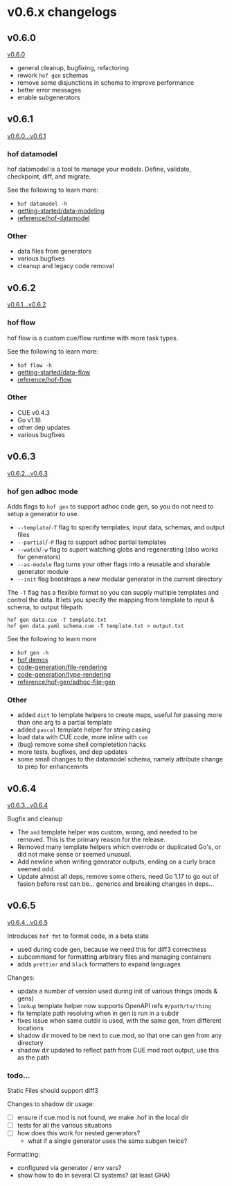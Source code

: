 # v0.6.x changelogs

## v0.6.0

[v0.6.0](https://github.com/hofstadter-io/hof/compare/v0.5.17...v0.6.0)

- general cleanup, bugfixing, refactoring
- rework `hof gen` schemas
- remove some disjunctions in schema to improve performance
- better error messages
- enable subgenerators

## v0.6.1

[v0.6.0...v0.6.1](https://github.com/hofstadter-io/hof/compare/v0.6.0...v0.6.1)

### hof datamodel

hof datamodel is a tool to manage your models.
Define, validate, checkpoint, diff, and migrate.

See the following to learn more:

- `hof datamodel -h`
- [getting-started/data-modeling](https://docs.hofstadter.io/getting-started/data-modeling/)
- [reference/hof-datamodel](https://docs.hofstadter.io/reference/hof-datamodel/)

### Other

- data files from generators
- various bugfixes
- cleanup and legacy code removal

## v0.6.2

[v0.6.1...v0.6.2](https://github.com/hofstadter-io/hof/compare/v0.6.1...v0.6.2)

### hof flow

hof flow is a custom cue/flow runtime with more task types.

See the following to learn more:

- `hof flow -h`
- [getting-started/data-flow](https://docs.hofstadter.io/getting-started/data-flow/)
- [reference/hof-flow](https://docs.hofstadter.io/reference/hof-flow/)

### Other

- CUE v0.4.3
- Go v1.18
- other dep updates
- various bugfixes


## v0.6.3

[v0.6.2...v0.6.3](https://github.com/hofstadter-io/hof/compare/v0.6.2...v0.6.3)

### hof gen adhoc mode

Adds flags to `hof gen` to support adhoc code gen,
so you do not need to setup a generator to use.

- `--template`/`-T` flag to specify templates, input data, schemas, and output files
- `--partial`/`-P` flag to support adhoc partial templates
- `--watch`/`-w` flag to suport watching globs and regenerating (also works for generators)
- `--as-module` flag turns your other flags into a reusable and sharable generator module
- `--init` flag bootstraps a new modular generator in the current directory

The `-T` flag has a flexible format so you can
supply multiple templates and control the data.
It lets you specify the mapping from template
to input & schema, to output filepath.

```
hof gen data.cue -T template.txt
hof gen data.yaml schema.cue -T template.txt > output.txt
```

See the following to learn more

- `hof gen -h`
- [hof demos](https://github.com/hofstadter-io/demos)
- [code-generation/file-rendering](https://docs.hofstadter.io/code-generation/file-rendering/)
- [code-generation/type-rendering](https://docs.hofstadter.io/code-generation/type-rendering/)
- [reference/hof-gen/adhoc-file-gen](https://docs.hofstadter.io/reference/hof-gen/adhoc-file-gen/)

### Other

- added `dict` to template helpers to create maps, useful for passing more than one arg to a partial template
- added `pascal` template helper for string casing
- load data with CUE code, more inline with `cue`
- (bug) remove some shell completetion hacks
- more tests, bugfixes, and dep updates
- some small changes to the datamodel schema, namely attribute change to prep for enhancemnts

## v0.6.4

[v0.6.3...v0.6.4](https://github.com/hofstadter-io/hof/compare/v0.6.3...v0.6.4)

Bugfix and cleanup

- The `and` template helper was custom, wrong, and needed to be removed. This is the primary reason for the release.
- Removed many template helpers which overrode or duplicated Go's, or did not make sense or seemed unusual.
- Add newline when writing generator outputs, ending on a curly brace seemed odd.
- Update almost all deps, remove some others, need Go 1.17 to go out of fasion before rest can be... generics and breaking changes in deps...


## v0.6.5

[v0.6.4...v0.6.5](https://github.com/hofstadter-io/hof/compare/v0.6.4...v0.6.5)

Introduces `hof fmt` to format code, in a beta state

- used during code gen, because we need this for diff3 correctness
- subcommand for formatting arbitrary files and managing containers
- adds `prettier` and `black` formatters to expand languages

Changes:

- update a number of version used during init of various things (mods & gens)
- `lookup` template helper now supports OpenAPI refs `#/path/to/thing`
- fix template path resolving when in gen is run in a subdir
- fixes issue when same outdir is used, with the same gen, from different locations
- shadow dir moved to be next to cue.mod, so that one can gen from any directory
- shadow dir updated to reflect path from CUE mod root output, use this as the path


### todo...

Static Files should support diff3

Changes to shadow dir usage:

- [ ] ensure if cue.mod is not found, we make .hof in the local dir
- [ ] tests for all the various situations
- [ ] how does this work for nested generators?
  - what if a single generator uses the same subgen twice?


Formatting:

- configured via generator / env vars?
- show how to do in several CI systems? (at least GHA)


